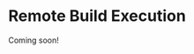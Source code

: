 <!--
{
  "name": "Remote Build Execution",
  "category": "5f18d21935ec3867907dda03",
  "priority": 1000
}
-->
# Remote Build Execution

Coming soon!